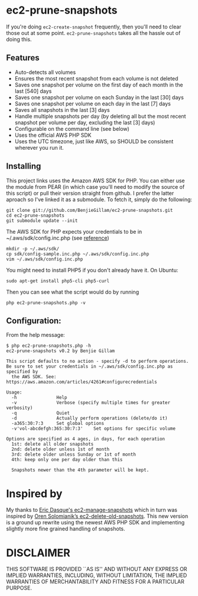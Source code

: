 # ec2-prune-snapshots

If you're doing `ec2-create-snapshot` frequently, then you'll need to clear those out at some point. `ec2-prune-snapshots` takes all the hassle out of doing this.

## Features

 * Auto-detects all volumes
 * Ensures the most recent snapshot from each volume is not deleted
 * Saves one snapshot per volume on the first day of each month in the last [540] days
 * Saves one snapshot per volume on each Sunday in the last [30] days
 * Saves one snapshot per volume on each day in the last [7] days
 * Saves all snapshots in the last [3] days
 * Handle multiple snapshots per day (by deleting all but the most recent snapshot per volume per day, excluding the last [3] days)
 * Configurable on the command line (see below)
 * Uses the official AWS PHP SDK
 * Uses the UTC timezone, just like AWS, so SHOULD be consistent
   wherever you run it.

## Installing

This project links uses the Amazon AWS SDK for PHP.
You can either use the module from PEAR (in which case you'll need to
modify the source of this script) or pull their version
straight from github. I prefer the latter aproach so I've linked
it as a submodule. To fetch it, simply do the following:

    git clone git://github.com/BenjieGillam/ec2-prune-snapshots.git
    cd ec2-prune-snapshots
    git submodule update --init

The AWS SDK for PHP expects your credentials to be in ~/.aws/sdk/config.inc.php
(see [reference](https://aws.amazon.com/articles/4261#configurecredentials))

    mkdir -p ~/.aws/sdk/
    cp sdk/config-sample.inc.php ~/.aws/sdk/config.inc.php
    vim ~/.aws/sdk/config.inc.php

You might need to install PHP5 if you don't already have it. On Ubuntu:

    sudo apt-get install php5-cli php5-curl

Then you can see what the script would do by running

    php ec2-prune-snapshots.php -v

## Configuration:

From the help message:

    $ php ec2-prune-snapshots.php -h
    ec2-prune-snapshots v0.2 by Benjie Gillam

    This script defaults to no action - specify -d to perform operations.
    Be sure to set your credentials in ~/.aws/sdk/config.inc.php as specified by
      the AWS SDK. See: https://aws.amazon.com/articles/4261#configurecredentials

    Usage:
      -h               Help
      -v               Verbose (specify multiple times for greater verbosity)
      -q               Quiet
      -d               Actually perform operations (delete/do it)
      -a365:30:7:3     Set global options
      -v'vol-abcdefgh:365:30:7:3'    Set options for specific volume

    Options are specified as 4 ages, in days, for each operation
      1st: delete all older snapshots
      2nd: delete older unless 1st of month
      3rd: delete older unless Sunday or 1st of month
      4th: keep only one per day older than this

      Snapshots newer than the 4th parameter will be kept.

# Inspired by

My thanks to [Eric Dasque's ec2-manage-snapshots][ec2-manage-snapshots] which in turn was inspired by [Oren Solomianik’s ec2-delete-old-snapshots][ec2-delete-old-snapshots]. This new version is a ground up rewrite using the newest AWS PHP SDK and implementing slightly more fine grained handling of snapshots.

[ec2-manage-snapshots]: https://github.com/edasque/ec2-manage-snapshots
[ec2-delete-old-snapshots]: http://code.google.com/p/ec2-delete-old-snapshots/

# DISCLAIMER

THIS SOFTWARE IS PROVIDED ``AS IS'' AND WITHOUT ANY EXPRESS OR IMPLIED WARRANTIES, INCLUDING, WITHOUT LIMITATION, THE IMPLIED WARRANTIES OF MERCHANTABILITY AND FITNESS FOR A PARTICULAR PURPOSE.
